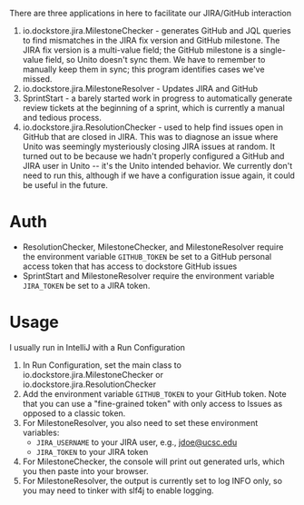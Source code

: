 There are three applications in here to facilitate our JIRA/GitHub interaction

1. io.dockstore.jira.MilestoneChecker - generates GitHub and JQL queries to find mismatches in the JIRA fix version and GitHub milestone. The JIRA fix version is
   a multi-value field; the GitHub milestone is a single-value field, so Unito doesn't sync them. We have to remember to manually
   keep them in sync; this program identifies cases we've missed.
2. io.dockstore.jira.MilestoneResolver - Updates JIRA and GitHub
3. SprintStart - a barely started work in progress to automatically generate review tickets at the beginning of a sprint, which
   is currently a manual and tedious process.
4. io.dockstore.jira.ResolutionChecker - used to help find issues open in GitHub that are closed in JIRA. This was to diagnose an issue where 
Unito was seemingly mysteriously closing JIRA issues at random. It turned out to be because we hadn't properly configured
a GitHub and JIRA user in Unito -- it's the Unito intended behavior. We currently don't need to run this, although if we have
a configuration issue again, it could be useful in the future.

# Auth

* ResolutionChecker, MilestoneChecker, and MilestoneResolver require the environment variable `GITHUB_TOKEN` be set to a GitHub personal access token that has access to dockstore GitHub issues
* SprintStart and MilestoneResolver require the environment variable `JIRA_TOKEN` be set to a JIRA token.

# Usage

I usually run in IntelliJ with a Run Configuration

1. In Run Configuration, set the main class to io.dockstore.jira.MilestoneChecker or io.dockstore.jira.ResolutionChecker
2. Add the environment variable `GITHUB_TOKEN` to your GitHub token. Note that you can use a "fine-grained token" with only access to Issues as opposed to a classic token. 
3. For MilestoneResolver, you also need to set these environment variables:
    * `JIRA_USERNAME` to your JIRA user, e.g., jdoe@ucsc.edu
    * `JIRA_TOKEN` to your JIRA token
4. For MilestoneChecker, the console will print out generated urls, which you then paste into your browser. 
5. For MilestoneResolver, the output is currently set to log INFO only, so you may need to tinker with slf4j to enable logging. 

